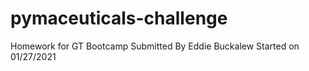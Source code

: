 # pymaceuticals-challenge
Homework for GT Bootcamp
Submitted By Eddie Buckalew
Started on 01/27/2021
